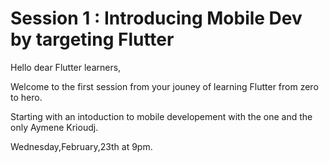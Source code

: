 # Session 1 : Introducing Mobile Dev by targeting Flutter

Hello dear Flutter learners, 

Welcome to the first session from your jouney of learning Flutter from zero to hero.

Starting with an intoduction to mobile developement with the one and the only Aymene Krioudj.

Wednesday,February,23th at 9pm. 
